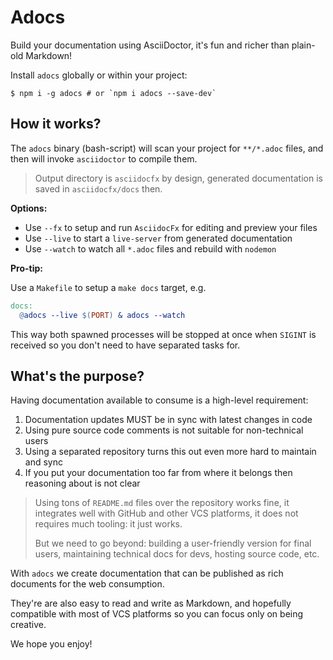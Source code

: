 # Adocs

Build your documentation using AsciiDoctor, it's fun and richer than plain-old Markdown!

Install `adocs` globally or within your project:

```
$ npm i -g adocs # or `npm i adocs --save-dev`
```

## How it works?

The `adocs` binary (bash-script) will scan your project for `**/*.adoc` files, and then will invoke `asciidoctor` to compile them.

> Output directory is `asciidocfx` by design, generated documentation is saved in `asciidocfx/docs` then.

**Options:**

- Use `--fx` to setup and run `AsciidocFx` for editing and preview your files
- Use `--live` to start a `live-server` from generated documentation
- Use `--watch` to watch all `*.adoc` files and rebuild with `nodemon`

**Pro-tip:**

Use a `Makefile` to setup a `make docs` target, e.g.

```Makefile
docs:
  @adocs --live $(PORT) & adocs --watch
```

This way both spawned processes will be stopped at once when `SIGINT` is received so you don't need to have separated tasks for.

## What's the purpose?

Having documentation available to consume is a high-level requirement:

1. Documentation updates MUST be in sync with latest changes in code
2. Using pure source code comments is not suitable for non-technical users
3. Using a separated repository turns this out even more hard to maintain and sync
4. If you put your documentation too far from where it belongs then reasoning about is not clear

> Using tons of `README.md` files over the repository works fine, it integrates well with GitHub and other VCS platforms, it does not requires much tooling: it just works.
>
> But we need to go beyond: building a user-friendly version for final users, maintaining technical docs for devs, hosting source code, etc.

With `adocs` we create documentation that can be published as rich documents for the web consumption.

They're are also easy to read and write as Markdown, and hopefully compatible with most of VCS platforms so you can focus only on being creative.

We hope you enjoy!
